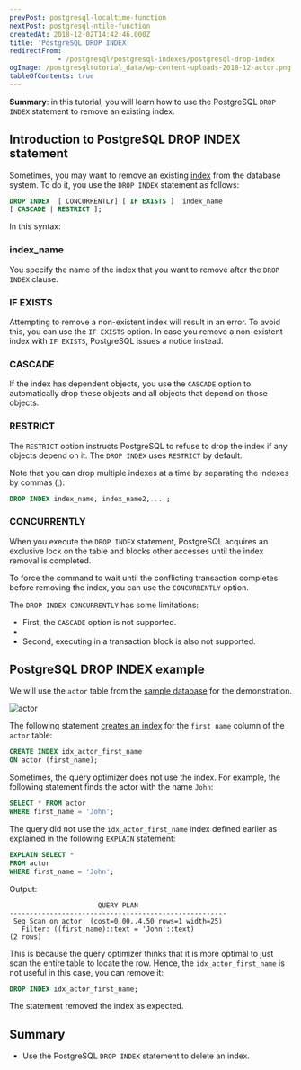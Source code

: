 ```yaml
---
prevPost: postgresql-localtime-function
nextPost: postgresql-ntile-function
createdAt: 2018-12-02T14:42:46.000Z
title: 'PostgreSQL DROP INDEX'
redirectFrom: 
            - /postgresql/postgresql-indexes/postgresql-drop-index
ogImage: /postgresqltutorial_data/wp-content-uploads-2018-12-actor.png
tableOfContents: true
---
```



**Summary**: in this tutorial, you will learn how to use the PostgreSQL `DROP INDEX` statement to remove an existing index.

## Introduction to PostgreSQL DROP INDEX statement

Sometimes, you may want to remove an existing [index](/postgresql/postgresql-indexes) from the database system. To do it, you use the `DROP INDEX` statement as follows:

```sql
DROP INDEX  [ CONCURRENTLY] [ IF EXISTS ]  index_name
[ CASCADE | RESTRICT ];
```

In this syntax:

### index_name

You specify the name of the index that you want to remove after the `DROP INDEX` clause.

### IF EXISTS

Attempting to remove a non-existent index will result in an error. To avoid this, you can use the `IF EXISTS` option. In case you remove a non-existent index with `IF EXISTS`, PostgreSQL issues a notice instead.

### CASCADE

If the index has dependent objects, you use the `CASCADE` option to automatically drop these objects and all objects that depend on those objects.

### RESTRICT

The `RESTRICT` option instructs PostgreSQL to refuse to drop the index if any objects depend on it. The `DROP INDEX` uses `RESTRICT` by default.

Note that you can drop multiple indexes at a time by separating the indexes by commas (,):

```sql
DROP INDEX index_name, index_name2,... ;
```

### CONCURRENTLY

When you execute the `DROP INDEX` statement, PostgreSQL acquires an exclusive lock on the table and blocks other accesses until the index removal is completed.

To force the command to wait until the conflicting transaction completes before removing the index, you can use the `CONCURRENTLY` option.

The `DROP INDEX CONCURRENTLY` has some limitations:

- First, the `CASCADE` option is not supported.
-
- Second, executing in a transaction block is also not supported.

## PostgreSQL DROP INDEX example

We will use the `actor` table from the [sample database](/postgresql/postgresql-getting-started/postgresql-sample-database) for the demonstration.

![actor](/postgresqltutorial_data/wp-content-uploads-2018-12-actor.png)

The following statement [creates an index](/postgresql/postgresql-indexes/postgresql-create-index) for the `first_name` column of the `actor` table:

```sql
CREATE INDEX idx_actor_first_name
ON actor (first_name);
```

Sometimes, the query optimizer does not use the index. For example, the following statement finds the actor with the name `John`:

```sql
SELECT * FROM actor
WHERE first_name = 'John';
```

The query did not use the `idx_actor_first_name` index defined earlier as explained in the following `EXPLAIN` statement:

```sql
EXPLAIN SELECT *
FROM actor
WHERE first_name = 'John';
```

Output:

```
                      QUERY PLAN
------------------------------------------------------
 Seq Scan on actor  (cost=0.00..4.50 rows=1 width=25)
   Filter: ((first_name)::text = 'John'::text)
(2 rows)
```

This is because the query optimizer thinks that it is more optimal to just scan the entire table to locate the row. Hence, the `idx_actor_first_name` is not useful in this case, you can remove it:

```sql
DROP INDEX idx_actor_first_name;
```

The statement removed the index as expected.

## Summary

- Use the PostgreSQL `DROP INDEX` statement to delete an index.
